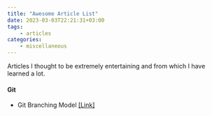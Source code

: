 ```yaml
---
title: "Awesome Article List"
date: 2023-03-03T22:21:31+03:00
tags:
    - articles
categories:
    - miscellaneous
---
```


Articles I thought to be extremely entertaining and 
from which I have learned a lot.

#### Git
- Git Branching Model [[Link]](https://nvie.com/posts/a-successful-git-branching-model/)
